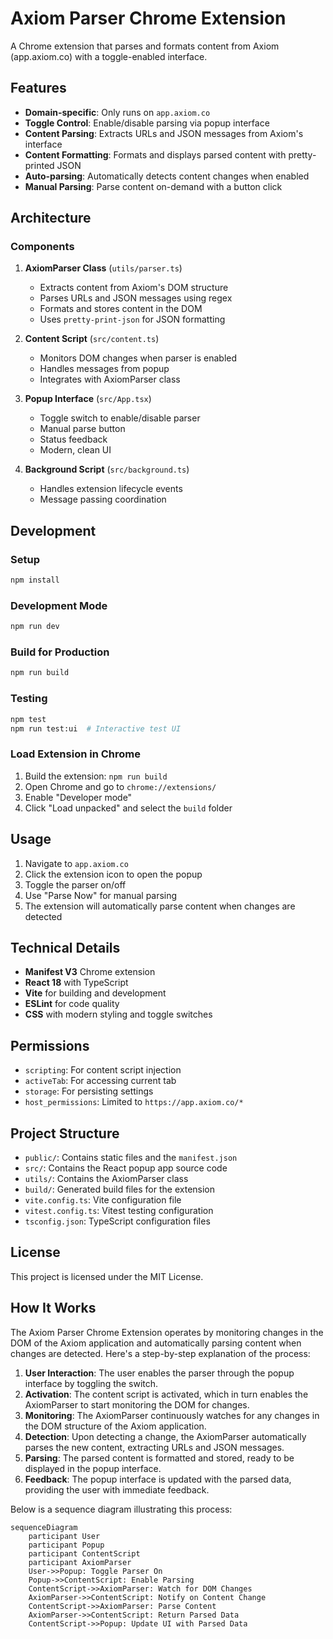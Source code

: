 # Axiom Parser Chrome Extension

A Chrome extension that parses and formats content from Axiom (app.axiom.co) with a toggle-enabled interface.

## Features

- **Domain-specific**: Only runs on `app.axiom.co`
- **Toggle Control**: Enable/disable parsing via popup interface
- **Content Parsing**: Extracts URLs and JSON messages from Axiom's interface
- **Content Formatting**: Formats and displays parsed content with pretty-printed JSON
- **Auto-parsing**: Automatically detects content changes when enabled
- **Manual Parsing**: Parse content on-demand with a button click

## Architecture

### Components

1. **AxiomParser Class** (`utils/parser.ts`)
   - Extracts content from Axiom's DOM structure
   - Parses URLs and JSON messages using regex
   - Formats and stores content in the DOM
   - Uses `pretty-print-json` for JSON formatting

2. **Content Script** (`src/content.ts`)
   - Monitors DOM changes when parser is enabled
   - Handles messages from popup
   - Integrates with AxiomParser class

3. **Popup Interface** (`src/App.tsx`)
   - Toggle switch to enable/disable parser
   - Manual parse button
   - Status feedback
   - Modern, clean UI

4. **Background Script** (`src/background.ts`)
   - Handles extension lifecycle events
   - Message passing coordination

## Development

### Setup

```bash
npm install
```

### Development Mode

```bash
npm run dev
```

### Build for Production

```bash
npm run build
```

### Testing

```bash
npm test
npm run test:ui  # Interactive test UI
```

### Load Extension in Chrome

1. Build the extension: `npm run build`
2. Open Chrome and go to `chrome://extensions/`
3. Enable "Developer mode"
4. Click "Load unpacked" and select the `build` folder

## Usage

1. Navigate to `app.axiom.co`
2. Click the extension icon to open the popup
3. Toggle the parser on/off
4. Use "Parse Now" for manual parsing
5. The extension will automatically parse content when changes are detected

## Technical Details

- **Manifest V3** Chrome extension
- **React 18** with TypeScript
- **Vite** for building and development
- **ESLint** for code quality
- **CSS** with modern styling and toggle switches

## Permissions

- `scripting`: For content script injection
- `activeTab`: For accessing current tab
- `storage`: For persisting settings
- `host_permissions`: Limited to `https://app.axiom.co/*`

## Project Structure

- `public/`: Contains static files and the `manifest.json`
- `src/`: Contains the React popup app source code
- `utils/`: Contains the AxiomParser class
- `build/`: Generated build files for the extension
- `vite.config.ts`: Vite configuration file
- `vitest.config.ts`: Vitest testing configuration
- `tsconfig.json`: TypeScript configuration files

## License

This project is licensed under the MIT License.

## How It Works

The Axiom Parser Chrome Extension operates by monitoring changes in the DOM of the Axiom application and automatically parsing content when changes are detected. Here's a step-by-step explanation of the process:

1. **User Interaction**: The user enables the parser through the popup interface by toggling the switch.
2. **Activation**: The content script is activated, which in turn enables the AxiomParser to start monitoring the DOM for changes.
3. **Monitoring**: The AxiomParser continuously watches for any changes in the DOM structure of the Axiom application.
4. **Detection**: Upon detecting a change, the AxiomParser automatically parses the new content, extracting URLs and JSON messages.
5. **Parsing**: The parsed content is formatted and stored, ready to be displayed in the popup interface.
6. **Feedback**: The popup interface is updated with the parsed data, providing the user with immediate feedback.

Below is a sequence diagram illustrating this process:

```mermaid
sequenceDiagram
    participant User
    participant Popup
    participant ContentScript
    participant AxiomParser
    User->>Popup: Toggle Parser On
    Popup->>ContentScript: Enable Parsing
    ContentScript->>AxiomParser: Watch for DOM Changes
    AxiomParser->>ContentScript: Notify on Content Change
    ContentScript->>AxiomParser: Parse Content
    AxiomParser->>ContentScript: Return Parsed Data
    ContentScript->>Popup: Update UI with Parsed Data
```